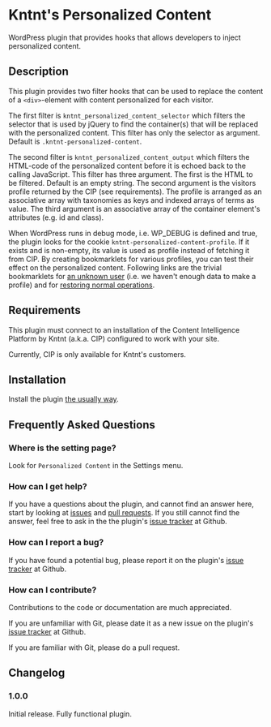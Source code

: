 # Kntnt's Personalized Content

WordPress plugin that provides hooks that allows developers to inject personalized content.

## Description

This plugin provides two filter hooks that can be used to replace the content
of a `<div>`-element with content personalized for each visitor.

The first filter is `kntnt_personalized_content_selector` which filters the
selector that is used by jQuery to find the container(s) that will be replaced
with the personalized content. This filter has only the selector as argument.
Default is `.kntnt-personalized-content`. 

The second filter is `kntnt_personalized_content_output` which filters the
HTML-code of the personalized content before it is echoed back to the calling
JavaScript. This filter has three argument. The first is the HTML to be
filtered. Default is an empty string. The second argument is the visitors
profile returned by the CIP (see requirements). The profile is arranged as
an associative array with taxonomies as keys and indexed arrays of terms as
value. The third argument is an associative array of the container element's
attributes (e.g. id and class).

When WordPress runs in debug mode, i.e. WP_DEBUG is defined and true, the
plugin looks for the cookie `kntnt-personalized-content-profile`. If it exists
and is non-empty, its value is used as profile instead of fetching it from CIP.
By creating bookmarklets for various profiles, you can test their effect on
the personalized content. Following links are the trivial bookmarklets for
[an unknown user][unknown] (i.e. we haven't enough data to make a profile) and for
[restoring normal operations][restore].

[unknown]: javascript:%28function%28%29%7Bdocument.cookie%3D%27kntnt-personalized-content-profile%3D%7B%7D%3Bpath%3D%2F%27%3B%7D%29%28%29%3B
[restore]: javascript:%28function%28%29%7Bdocument.cookie%3D%27kntnt-personalized-content-profile%3D%3Bexpires%3DThu%2C01-Jan-197000%3A00%3A01GMT%3Bpath%3D%2F%27%3B%7D%29%28%29%3B

## Requirements

This plugin must connect to an installation of the Content Intelligence
Platform by Kntnt (a.k.a. CIP) configured to work with your site.

Currently, CIP is only available for Kntnt's customers.

## Installation

Install the plugin [the usually way](https://codex.wordpress.org/Managing_Plugins#Installing_Plugins).

## Frequently Asked Questions

### Where is the setting page?

Look for `Personalized Content` in the Settings menu.

### How can I get help?

If you have a questions about the plugin, and cannot find an answer here, start by looking at [issues](https://github.com/Kntnt/kntnt-personalized-content/issues) and [pull requests](https://github.com/Kntnt/kntnt-personalized-content/pulls). If you still cannot find the answer, feel free to ask in the the plugin's [issue tracker](https://github.com/Kntnt/kntnt-personalized-content/issues) at Github.

### How can I report a bug?

If you have found a potential bug, please report it on the plugin's [issue tracker](https://github.com/Kntnt/kntnt-personalized-content/issues) at Github.

### How can I contribute?

Contributions to the code or documentation are much appreciated.

If you are unfamiliar with Git, please date it as a new issue on the plugin's [issue tracker](https://github.com/Kntnt/kntnt-personalized-content/issues) at Github.

If you are familiar with Git, please do a pull request.

## Changelog

### 1.0.0

Initial release. Fully functional plugin.

